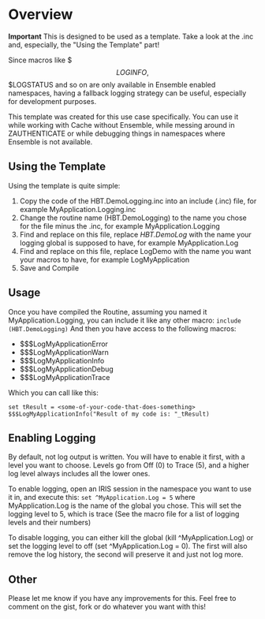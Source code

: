 # Overview
**Important** This is designed to be used as a template. Take a look at the .inc and, especially, the "Using the Template" part!

Since macros like $$$LOGINFO, $$$LOGSTATUS and so on are only available in Ensemble enabled namespaces, having a fallback logging strategy can be useful, especially for development purposes.

This template was created for this use case specifically. You can use it while working with Cache without Ensemble, while messing around in ZAUTHENTICATE or while debugging things in namespaces where Ensemble is not available.

## Using the Template
Using the template is quite simple:
1. Copy the code of the HBT.DemoLogging.inc into an include (.inc) file, for example MyApplication.Logging.inc
2. Change the routine name (HBT.DemoLogging) to the name you chose for the file minus the .inc, for example MyApplication.Logging
3. Find and replace on this file, replace *HBT.DemoLog* with the name your logging global is supposed to have, for example MyApplication.Log
4. Find and replace on this file, replace LogDemo with the name you want your macros to have, for example LogMyApplication
5. Save and Compile
## Usage
Once you have compiled the Routine, assuming you named it MyApplication.Logging, you can include it like any other macro:
`include (HBT.DemoLogging)`
And then you have access to the following macros:
* $$$LogMyApplicationError
* $$$LogMyApplicationWarn
* $$$LogMyApplicationInfo
* $$$LogMyApplicationDebug
* $$$LogMyApplicationTrace

Which you can call like this:
```
set tResult = <some-of-your-code-that-does-something>
$$$LogMyApplicationInfo("Result of my code is: "_tResult)
```
## Enabling Logging
By default, not log output is written. You will have to enable it first, with a level you want to choose. Levels go from Off (0) to Trace (5), and a higher log level always includes all the lower ones. 

To enable logging, open an IRIS session in the namespace you want to use it in, and execute this:
`set ^MyApplication.Log = 5`
where MyApplication.Log is the name of the global you chose. This will set the logging level to 5, which is trace (See the macro file for a list of logging levels and their numbers)

To disable logging, you can either kill the global (kill ^MyApplication.Log) or set the logging level to off (set  ^MyApplication.Log = 0). The first will also remove the log history, the second will preserve it and just not log more.

## Other
Please let me know if you have any improvements for this. Feel free to comment on the gist, fork or do whatever you want with this!

